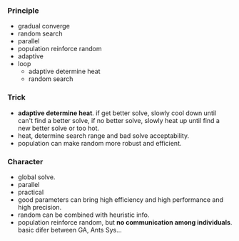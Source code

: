 ### Principle
- gradual converge
- random search
- parallel
- population reinforce random
- adaptive
- loop
	- adaptive determine heat
	- random search

### Trick
- **adaptive determine heat**. if get better solve, slowly cool down until can't find a better solve, if no better solve, slowly heat up until find a new better solve or too hot.
- heat, determine search range and bad solve acceptability.
- population can make random more robust and efficient.

### Character
- global solve.
- parallel
- practical
- good parameters can bring high efficiency and high performance and high precision.
- random can be combined with heuristic info.
- population reinforce random, but **no communication among individuals**. basic difer between GA, Ants Sys...

	
